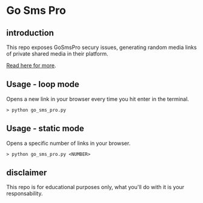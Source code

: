 # Go Sms Pro

## introduction
This repo exposes GoSmsPro secury issues, generating random media links of private shared media in their platform.

[Read here for more](https://www.trustwave.com/en-us/resources/blogs/spiderlabs-blog/go-sms-pro-vulnerable-to-media-file-theft/).

## Usage - loop mode

Opens a new link in your browser every time you hit enter in the terminal.

```
> python go_sms_pro.py
```

## Usage - static mode

Opens a specific number of links in your browser.

```
> python go_sms_pro.py <NUMBER>
```

## disclaimer

This repo is for educational purposes only, what you'll do with it is your responsability.